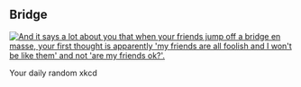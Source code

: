 ## Bridge
[![And it says a lot about you that when your friends jump off a bridge en masse, your first thought is apparently 'my friends are all foolish and I won't be like them' and not 'are my friends ok?'.](https://imgs.xkcd.com/comics/bridge.png)](https://xkcd.com/1170/ "And it says a lot about you that when your friends jump off a bridge en masse, your first thought is apparently 'my friends are all foolish and I won't be like them' and not 'are my friends ok?'.")

Your daily random xkcd
